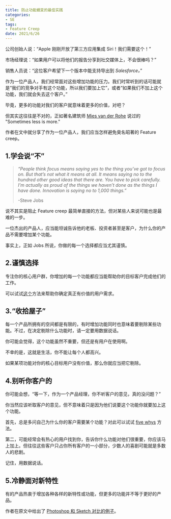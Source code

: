 ```yaml
---
title: 防止功能蠕变的最佳实践
categories:
- SE
tags:
- Feature Creep
date: 2021/6/26
---
```




公司创始人说：“Apple 刚刚开放了第三方应用集成 Siri！我们需要这个！”

市场经理说：“如果用户可以将他们的报告分享到社交媒体上，不会很棒吗？”

销售人员说：“这位客户希望下一个版本中能支持导出到 *Salesforce。*”

作为一位产品人，我们经常面对这些增加功能的压力。我们时常听到的话可能就是“我们的竞争对手有这个功能，所以我们要加上它”，或者“如果我们不加上这个功能，我们就会失去这个客户。”

毕竟，更多的功能对我们的客户就意味着更多的价值，对吧？

但其实这往往是不对的，正如著名建筑师 [Mies van der Rohe](https://zh.wikipedia.org/wiki/路德維希·密斯·凡德羅) 说过的 "Sometimes less is more."

作者在文中就分享了作为一位产品人，我们应当怎样避免臭名昭著的 Feature creep。

## 1.学会说“不”

> *“People think focus means saying yes to the thing you’ve got to focus on. But that’s not what it means at all. It means saying no to the hundred other good ideas that there are. You have to pick carefully. I’m actually as proud of the things we haven’t done as the things I have done. Innovation is saying no to 1,000 things.”*
>
> -Steve Jobs

说不其实是阻止 Feature creep 最简单直接的方法，但对某些人来说可能也是最难的一步。

一位杰出的产品人，应当能坦诚告诉他的老板、投资者甚至是客户，为什么你的产品不需要增加某个功能。

事实上，正如 Jobs 所说，你做的每一个选择都应当尤其谨慎。

## 2.谨慎选择

专注你的核心用户群，你增加的每一个功能都应当能帮助你的目标客户完成他们的工作。

可以试试[这个](https://medium.com/@zbigniewgecis/8-things-to-use-in-jobs-to-be-done-framework-for-product-development-4ae7c6f3c30b#.2b0qk7nqm)方法来帮助你确定真正有价值的用户需求。

## 3.“收拾屋子”

每一个产品所拥有的空间都是有限的，有时增加功能同时也意味着要剔除某些功能。不过，在决定剔除什么功能时，请一定要用数据说话。

你可能会觉得，这个功能虽然不重要，但还是有用户在使用啊。

不幸的是，这就是生活，你不能让每个人都高兴。

如果某项功能对你的核心目标用户没有价值，那么你就应当把它剔除。

## 4.别听你客户的

你可能会想，“等一下，作为一个产品经理，你不听客户的意见，真的没问题？”

你当然应该听取客户的意见，但不意味着只是因为他们说要这个功能你就要加上这个功能。



首先，总是多问自己为什么你的客户需要某个功能？对此可以试试 [five whys](https://www.mindtools.com/pages/article/newTMC_5W.htm) 方法。

第二，可能经常会有热心的用户找到你，告诉你什么功能对他们很重要，你应该马上加上。但往往这些客户只占你所有客户的一小部分，少数人的喜剧可能就是多数人的悲剧。

记住，用数据说话。

## 5.冷静面对新特性

有的产品热衷于增加各种各样的新特性或功能，但更多的功能并不等于更好的产品。

作者在原文中给出了 [Photoshop 和 Sketch 对比的例子](https://www.toptal.com/designers/adobe/sketch-vs-photoshop)。